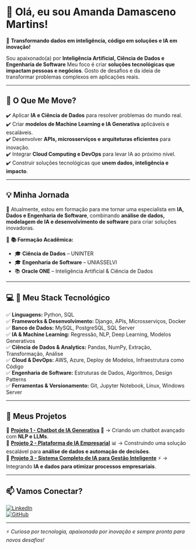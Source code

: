  # 👋 Olá, eu sou Amanda Damasceno Martins!
🚀 **Transformando dados em inteligência, código em soluções e IA em inovação!**  

Sou apaixonado(a) por **Inteligência Artificial, Ciência de Dados e Engenharia de Software** 
Meu foco é criar **soluções tecnológicas que impactam pessoas e negócios**.
Gosto de desafios e da ideia de transformar problemas complexos em aplicações reais.  

---

## 🎯 **O Que Me Move?**  
✔️ Aplicar **IA e Ciência de Dados** para resolver problemas do mundo real.  
✔️ Criar **modelos de Machine Learning e IA Generativa** aplicáveis e escaláveis.  
✔️ Desenvolver **APIs, microsserviços e arquiteturas eficientes** para inovação.  
✔️ Integrar **Cloud Computing e DevOps** para levar IA ao próximo nível.  
✔️ Construir soluções tecnológicas que **unem dados, inteligência e impacto**.  

---

## 💡 **Minha Jornada**  
🚀 Atualmente, estou em formação para me tornar uma especialista em **IA, Dados e Engenharia de Software**, combinando **análise de dados, modelagem de IA e desenvolvimento de software** para criar soluções inovadoras.  

📌 **📚 Formação Acadêmica:**  
- 🎓 **Ciência de Dados** – UNINTER  
- 🎓 **Engenharia de Software** – UNIASSELVI  
- 📚 **Oracle ONE** – Inteligência Artificial & Ciência de Dados  

---

## 💻 **🔹 Meu Stack Tecnológico**  

✅ **Linguagens:** Python, SQL  
✅ **Frameworks & Desenvolvimento:** Django, APIs, Microsserviços, Docker  
✅ **Banco de Dados:** MySQL, PostgreSQL, SQL Server  
✅ **IA & Machine Learning:** Regressão, NLP, Deep Learning, Modelos Generativos  
✅ **Ciência de Dados & Analytics:** Pandas, NumPy, Extração, Transformação, Análise  
✅ **Cloud & DevOps:** AWS, Azure, Deploy de Modelos, Infraestrutura como Código  
✅ **Engenharia de Software:** Estruturas de Dados, Algoritmos, Design Patterns  
✅ **Ferramentas & Versionamento:** Git, Jupyter Notebook, Linux, Windows Server  

---

## 📂 **Meus Projetos**
🔹 [**Projeto 1 - Chatbot de IA Generativa**](#) 🤖 → Criando um chatbot avançado com **NLP e LLMs**.  
🔹 [**Projeto 2 - Plataforma de IA Empresarial**](#) 📊 → Construindo uma solução escalável para **análise de dados e automação de decisões**.  
🔹 [**Projeto 3 - Sistema Completo de IA para Gestão Inteligente**](#) ⚡ → Integrando **IA e dados para otimizar processos empresariais**.  

---

## 📫 **Vamos Conectar?**  
[![LinkedIn](https://img.shields.io/badge/LinkedIn-000?style=for-the-badge&logo=linkedin&logoColor=0A66C2)](https://www.linkedin.com/in/amanda-damasceno-martins-60b86b345/)  
[![GitHub](https://img.shields.io/badge/GitHub-000?style=for-the-badge&logo=github&logoColor=white)](https://github.com/admartins-tech/)  

---

⚡ *Curiosa por tecnologia, apaixonada por inovação e sempre pronta para novos desafios!*
